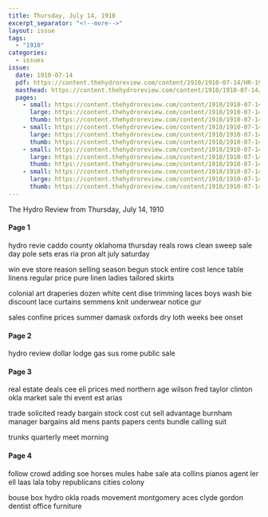 ```yaml
---
title: Thursday, July 14, 1910
excerpt_separator: "<!--more-->"
layout: issue
tags:
  - "1910"
categories:
  - issues
issue:
  date: 1910-07-14
  pdf: https://content.thehydroreview.com/content/1910/1910-07-14/HR-1910-07-14.pdf
  masthead: https://content.thehydroreview.com/content/1910/1910-07-14/masthead/HR-1910-07-14.jpg
  pages:
    - small: https://content.thehydroreview.com/content/1910/1910-07-14/small/HR-1910-07-14-01.jpg
      large: https://content.thehydroreview.com/content/1910/1910-07-14/large/HR-1910-07-14-01.jpg
      thumb: https://content.thehydroreview.com/content/1910/1910-07-14/thumbnails/HR-1910-07-14-01.jpg
    - small: https://content.thehydroreview.com/content/1910/1910-07-14/small/HR-1910-07-14-02.jpg
      large: https://content.thehydroreview.com/content/1910/1910-07-14/large/HR-1910-07-14-02.jpg
      thumb: https://content.thehydroreview.com/content/1910/1910-07-14/thumbnails/HR-1910-07-14-02.jpg
    - small: https://content.thehydroreview.com/content/1910/1910-07-14/small/HR-1910-07-14-03.jpg
      large: https://content.thehydroreview.com/content/1910/1910-07-14/large/HR-1910-07-14-03.jpg
      thumb: https://content.thehydroreview.com/content/1910/1910-07-14/thumbnails/HR-1910-07-14-03.jpg
    - small: https://content.thehydroreview.com/content/1910/1910-07-14/small/HR-1910-07-14-04.jpg
      large: https://content.thehydroreview.com/content/1910/1910-07-14/large/HR-1910-07-14-04.jpg
      thumb: https://content.thehydroreview.com/content/1910/1910-07-14/thumbnails/HR-1910-07-14-04.jpg
---
```


The Hydro Review from Thursday, July 14, 1910

<!--more-->

<h4>Page 1</h4>
<p>hydro revie caddo county oklahoma thursday reals rows clean sweep sale day pole sets eras ria pron alt july saturday</p>
<p>win eve store reason selling season begun stock entire cost lence table linens regular price pure linen ladies tailored skirts</p>
<p>colonial art draperies dozen white cent dise trimming laces boys wash bie discount lace curtains semmens knit underwear notice gur</p>
<p>sales confine prices summer damask oxfords dry loth weeks bee onset</p>
<h4>Page 2</h4>
<p>hydro review dollar lodge gas sus rome public sale</p>
<h4>Page 3</h4>
<p>real estate deals cee eli prices med northern age wilson fred taylor clinton okla market sale thi event est arias</p>
<p>trade solicited ready bargain stock cost cut sell advantage burnham manager bargains ald mens pants papers cents bundle calling suit</p>
<p>trunks quarterly meet morning</p>
<h4>Page 4</h4>
<p>follow crowd adding soe horses mules habe sale ata collins pianos agent ler ell laas lala toby republicans cities colony</p>
<p>bouse box hydro okla roads movement montgomery aces clyde gordon dentist office furniture</p>
